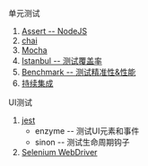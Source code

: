 单元测试

1. [Assert -- NodeJS](http://amor9.cn/2018/12/11/assert/)
2. [chai](http://amor9.cn/2018/12/12/chai/)
3. [Mocha](http://amor9.cn/2018/12/13/mocha/)
4. [Istanbul -- 测试覆盖率](http://amor9.cn/2018/12/14/istanbul/)
5. [Benchmark -- 测试精准性&性能](http://amor9.cn/2018/12/17/benchmark/)
6. [持续集成]( http://amor9.cn/2018/12/18/ci/)

 UI测试

1. [jest](http://amor9.cn/2018/12/19/jest/)
   - enzyme -- 测试UI元素和事件
   - sinon -- 测试生命周期钩子
2. [Selenium WebDriver](http://amor9.cn/2018/12/20/webdriver/)
